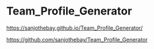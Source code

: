 # Team_Profile_Generator

https://sanjothebay.github.io/Team_Profile_Generator/

https://github.com/sanjothebay/Team_Profile_Generator
